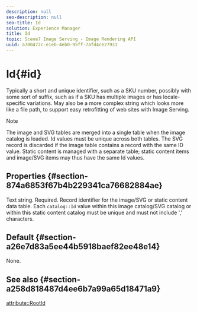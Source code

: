 ```yaml
---
description: null
seo-description: null
seo-title: Id
solution: Experience Manager
title: Id
topic: Scene7 Image Serving - Image Rendering API
uuid: a700472c-e1eb-4eb0-95ff-7afd4ce27931
---
```


# Id{#id}

 Typically a short and unique identifier, such as a SKU number, possibly with some sort of suffix, such as if a SKU has multiple images or has locale-specific variations. May also be a more complex string which looks more like a file path, to support easy retrofitting of web sites with Image Serving.

>[!NOTE]
>
>The image and SVG tables are merged into a single table when the image catalog is loaded. Id values must be unique across both tables. The SVG record is discarded if the image table contains a record with the same ID value. Static content is managed with a separate table; static content items and image/SVG items may thus have the same Id values.

## Properties {#section-874a6853f67b4b229341ca76682884ae}

Text string. Required. Record identifier for the image/SVG or static content data table. Each `catalog::Id` value within this image catalog/SVG catalog or within this static content catalog must be unique and must not include ',' characters.

## Default {#section-a26e7d83a5ee44b5918baef82ee48e14}

None.

## See also {#section-a258d818487d4ee6b7a99a65d18471a9}

[attribute::RootId](../../../../../../is-api/image-catalog/image-serving-api-ref/c-image-catalog-reference/c-attributes-reference/r-rootid.md#reference-13653312925e4a08b90f99961d53f546)  
